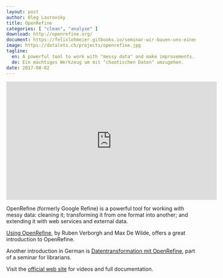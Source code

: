 ```yaml
---
layout: post
author: Oleg Lavrovsky
title: OpenRefine
categories: [ "clean", "analyse" ]
download: http://openrefine.org/
document: https://felixlohmeier.gitbooks.io/seminar-wir-bauen-uns-einen-bibliothekskatalog/content/07_0_datentransformation_mit_openrefine.html
image: https://datalets.ch/projects/openrefine.jpg
tagline:
  en: A powerful tool to work with "messy data" and make improvements.
  de: Ein mächtiges Werkzeug um mit "chaotischen Daten" umzugehen.
date: 2017-08-02
---
```


<iframe width="560" height="315" src="https://www.youtube.com/embed/WCRexQXYFrI" frameborder="0" allowfullscreen></iframe>

OpenRefine (formerly Google Refine) is a powerful tool for working with messy data: cleaning it; transforming it from one format into another; and extending it with web services and external data.

[Using OpenRefine](http://www.packtpub.com/openrefine-guide-for-data-analysis-and-linking-dataset-to-the-web/book), by Ruben Verborgh and Max De Wilde, offers a great introduction to OpenRefine.

Another introduction in German is [Datentransformation mit OpenRefine](https://felixlohmeier.gitbooks.io/seminar-wir-bauen-uns-einen-bibliothekskatalog/content/07_0_datentransformation_mit_openrefine.html), part of a seminar for librarians.

Visit the [official web site](http://openrefine.org/) for videos and full documentation.
